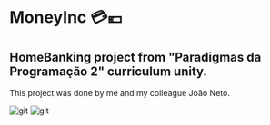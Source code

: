 # MoneyInc 💳💶

## HomeBanking project from "Paradigmas da Programação 2" curriculum unity.

This project was done by me and my colleague João Neto.

![git](https://user-images.githubusercontent.com/70901488/126652085-9b2549bc-d567-4f80-81bf-075f2e44dafd.png)
![git](https://user-images.githubusercontent.com/70901488/126652982-c68dadaa-d074-418f-8949-07243fa1c4ff.png)

